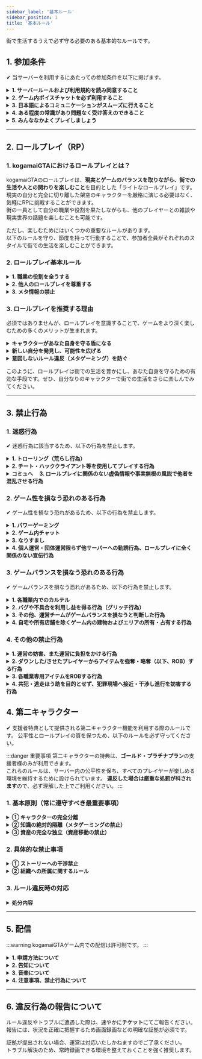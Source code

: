 ```yaml
---
sidebar_label: '基本ルール'
sidebar_position: 1
title: '基本ルール'
---
```


街で生活するうえで必ず守る必要のある基本的なルールです。

## 1. 参加条件
 ✔ 当サーバーを利用するにあたっての参加条件を以下に掲げます。

<details>
<summary><strong>1. サーバールールおよび利用規約を読み同意すること</strong></summary>
<div>
サーバールールおよび利用規約は、プレイヤー同士でマナーを共通認識していただくための最低限のガイドラインです。<br/>これらを読んで理解し、同意することが必須条件です。なお、全てのルールやマナーが事細かく記載されているわけではありません。<br/>足りない部分は、それぞれのマナーやモラルで補ってください。
</div>
</details>

<details>
<summary><strong>2. ゲーム内ボイスチャットを必ず利用すること</strong></summary>
<div>
テキストチャットやゲーム外通話は禁止です。<br/>ゲーム内ボイスチャットを使用して他のプレイヤーとコミュニケーションを取れることが必須条件です。
</div>
</details>

<details>
<summary><strong>3. 日本語によるコミュニケーションがスムーズに行えること</strong></summary>
<div>
サーバーの主要なコミュニケーションは日本語で行われます。そのため、日本語でのコミュニケーションがスムーズに行えることが必須条件です。
</div>
</details>

<details>
<summary><strong>4. ある程度の常識があり問題なく受け答えのできること</strong></summary>
<div>
「常識がない」や「受け答えができない」といったロールプレイは認められません。
</div>
</details>

<details>
<summary><strong>5. みんななかよくプレイしましょう</strong></summary>
<div>
kogamaiGTAは、運営とプレイヤー一人ひとりが協力して創り上げるコミュニティです。<br/>すべての参加者が安心して楽しめる場所にするため、お互いを尊重し、思いやりを持った行動を心がけてください。
</div>
</details>

---

## 2. ロールプレイ（RP）
### 1. kogamaiGTAにおけるロールプレイとは？

kogamaiGTAのロールプレイは、**現実とゲームのバランスを取りながら、街での生活や人との関わりを楽しむこと**を目的とした「ライトなロールプレイ」です。<br/>
現実の自分と完全に切り離した架空のキャラクターを厳格に演じる必要はなく、気軽にRPに挑戦することができます。<br/>
街の一員として自分の職業や役割を果たしながらも、他のプレイヤーとの雑談や現実世界の話題を楽しむことも可能です。<br/>

ただし、楽しむためにはいくつかの重要なルールがあります。<br/>
以下のルールを守り、節度を持って行動することで、参加者全員がそれぞれのスタイルで街での生活を楽しむことができます。

### 2. ロールプレイ基本ルール
<details>
<summary><strong>1. 職業の役割を全うする</strong></summary>
<div>
警察官や救急隊員などの職業に就いている場合、その役割を放棄するような言動は認められません。
</div>
</details>

<details>
<summary><strong>2. 他人のロールプレイを尊重する</strong></summary>
<div>
自分が理想とするロールプレイを他人に強要してはいけません。
</div>
</details>

<details>
<summary><strong>3. メタ情報の禁止</strong></summary>
<div>
ゲーム外（配信など）で得た他人の情報をゲーム内の行動に反映させ、自分を有利にすることは禁止されています。
</div>
</details>

### 3. ロールプレイを推奨する理由
必須ではありませんが、ロールプレイを意識することで、ゲームをより深く楽しむための多くのメリットが生まれます。
<details>
<summary><strong>キャラクターがあなた自身を守る盾になる</strong></summary>
<div>
ゲーム内で予期せぬトラブルや気まずい状況に陥った際、「これはあくまでキャラクターとしての行動だ」と一線を引くことができます。これにより、プレイヤー自身の精神的な負担を軽減し、より安心して街での生活に没頭できるようになります。
</div>
</details>

<details>
<summary><strong>新しい自分を発見し、可能性を広げる</strong></summary>
<div>
キャラクターになりきることで、普段の自分では言えないようなセリフを言ってみたり、できないような大胆な行動に挑戦したりできます。今まで知らなかった自分の新たな一面を発見し、コミュニケーションの幅を広げるきっかけにもなります。
</div>
</details>

<details>
<summary><strong>意図しないルール違反（メタゲーミング）を防ぐ</strong></summary>
<div>
キャラクターとして一貫した思考や行動を心がけることは、ゲーム外で得た情報を無意識に使ってしまう「メタゲーミング」を防ぐことにも繋がります。これは、あなた自身を守るだけでなく、サーバー全体の健全なプレイ環境を維持するためにも非常に重要です。
</div>
</details>

このように、ロールプレイは街での生活を豊かにし、あなた自身を守るための有効な手段です。ぜひ、自分なりのキャラクターで街での生活をさらに楽しんでみてください。

---

## 3. 禁止行為

### 1. 迷惑行為
 ✔ 迷惑行為に該当するため、以下の行為を禁止します。

<details>
<summary><strong>1. トローリング（荒らし行為）</strong></summary>
<div>
他のプレイヤーの快適なプレイを妨げたり、不快にさせる行為は禁止です。<br/>無意味な殺害や車両の破壊、オブジェクトの乱雑な設置なども含まれます。
</div>
</details>

<details>
<summary><strong>2. チート・ハッククライアント等を使用してプレイする行為</strong></summary>
<div>
戦闘などロールプレイを明らかに有利にする、<br/>または他のプレイヤーやサーバーに不利益や迷惑をかけるようなMOD（スクリプト）や外部ツールの使用、ゲームファイルの変更は禁止です。<br/>違反が確認された場合、最初の違反であっても永久的なアカウント停止処分を受ける可能性があります。また、チート使用者としてプレイヤー情報を第三者に収集および公表される場合があります。
</div>
</details>

<details>
<summary><strong>コミュへ　 3. ロールプレイに関係のない虚偽情報や事実無根の風説で他者を混乱させる行為</strong></summary>
<div>
ゲーム内外を問わず、他者や運営・組織に対する虚偽の情報拡散、デマ、風説の流布などにより、プレイヤーやコミュニティを混乱させる行為は禁止です。SNSや配信等の場も含みます。
</div>
</details>

### 2. ゲーム性を損なう恐れのある行為
 ✔ ゲーム性を損なう恐れがあるため、以下の行為を禁止します。

<details>
<summary><strong>1. パワーゲーミング</strong></summary>
<div>
パワーゲーミング（Powergaming）とは、ゲームの仕組みや知識を自分にだけ有利なように使い、一方的に物語を進めてしまう行為です。多くの禁止行為はこれに含まれます。

kogamaiGTAは、街での生活や人との関わりを楽しむ「ライトなロールプレイ」が目的です。誰か一人がゲームに「勝つ」のではなく、参加者全員がそれぞれの物語を楽しめるようにするため、ご協力をお願いします。

#### 具体的な行為について

##### 1. 非現実的なキャラクター設定
街の住人として自然なロールプレイを楽しむため、物語のバランスを著しく崩すような非現実的な設定はご遠慮ください。

- この街の世界観に合わない、神や不死身といった設定
- 超能力や超人的な力を持つなど、他のプレイヤーを圧倒するような設定
- 命の危険がある状況で、恐怖や痛みなどを全く感じない不自然なロールプレイ
- 「自分は全てを知っている」など、一方的に優位に立つための過剰なキャラクター設定

##### 2. メタゲーミング（Metagaming）
基本ルールにもある通り、キャラクターとして知り得ない情報をゲーム内で利用することは、相手のロールプレイを阻害するため禁止です。

- 配信やSNSなどで知った他人の位置情報や状況を、自分の行動に利用する
- 別のキャラクターで得た情報を、今のキャラクターで利用する
- サーバーのルール知識を悪用して、相手の行動を制限したり、ロールプレイを有利に進めたりする

##### 3. 強制的なロールプレイ（Forced RP）
ロールプレイは相手とのコミュニケーションです。相手の気持ちを無視して、以下のように一方的な展開を強制することは禁止します。

- 相手の同意なく、ストーリー（誘拐、恋愛、敵対関係など）を一方的に決定し、従わせようとする行為
- 相手が明確に拒否しているにも関わらず、特定のロールプレイを強要する行為

##### 4. 不利なロールプレイを回避するためのシステム利用
戦闘や警察の対応など、自分にとって不利な状況から逃れるために、ゲームのシステムを意図的に利用することは禁止します。

- 強制ログアウト（ロールプレイ中に意図的にログアウトして不利を回避する行為）
  - 例外: 万が一クラッシュ等で切断された場合は、証拠（クラッシュログ等）を確保し、直ちに再ログインしてください。意図しない切断でも違反と判断される場合があります。
- 意図的リスポーン（不利な状況をリセット目的でのリスポーン／自殺）
  - 誤操作等でリスポーンしてしまった場合は、病院前で待機し、合流後にロールプレイを再開してください。

##### 5. その他のゲームメカニクスの悪用
上記以外にも、ゲームの仕様やバグを悪用し、現実では不可能な行動で有利を得ることは、街の没入感を損なうため禁止します。

- 三人称視点を不自然に利用して、壁の向こう側や死角の情報を得る
- アニメーションをキャンセルしたり、エモートを悪用したりして壁をすり抜ける

---
【基本原則】判断に迷った際は、「この行動は相手を不快にさせないか？」「みんながこの状況を楽しめるか？」という視点で考えてください。
</div>
</details>

<details>
<summary><strong>2. ゲーム内チャット</strong></summary>
<div>
運営チームに緊急の対応を求める場合および運営チームが認めた場合を除き、ゲーム内チャットの使用を禁止します。
</div>
</details>

<details>
<summary><strong>3. なりすまし</strong></summary>
<div>
以下のなりすまし行為を禁止します。

- 実在の人物、団体、企業などになりすます行為
- ゲーム内の団体や組織になりすます行為
- 他のプレイヤーになりすます行為（他人を害さず本人の許可があれば可）
</div>
</details>

<details>
<summary><strong>4. 個人運営・団体運営限らず他サーバーへの勧誘行為、ロールプレイに全く関係のない宣伝行為</strong></summary>
<div>
ゲーム内外を問わず、当サーバーと無関係なサーバー・コミュニティ等への勧誘、ならびにロールプレイに関係しない宣伝行為を禁止します。運営が明示的に許可した場合のみ例外となります。
</div>
</details>

### 3. ゲームバランスを損なう恐れのある行為
 ✔ ゲームバランスを損なう恐れがあるため、以下の行為を禁止します。

<details>
<summary><strong>1. 各職業内でのカルテル</strong></summary>
<div>
カルテル行為とは、本来それぞれが自主的に決めるべき商品の価格や販売数量などを、<br/>同じ職の人同士が相互に連絡を取り合い共同で取り決め、他のプレイヤーに対して不当な価格で商品を販売する行為を指します。
</div>
</details>

<details>
<summary><strong>2. バグや不具合を利用し益を得る行為（グリッチ行為）</strong></summary>
<div>
バグや不具合を発見した場合は、直ちに運営チームに報告してください。以下の行為はグリッチに該当します。

- 包帯を巻きながら攻撃する行為
- 護送を自ら抜け出す行為
- ダウン後の護送中、意図せず護送が外れた際に逃走する行為（やむを得ずリスポーンした場合は護送者へ連絡し、病院からシーン再開してください）
- 銀行強盗を同時に発生させ報酬を獲得する行為
</div>
</details>

<details>
<summary><strong>3. その他、運営チームがゲームバランスを損なうと判断した行為</strong></summary>
<div>
判断に迷うものやご不明な点等ございましたら、運営チームまでお問い合わせください。
</div>
</details>

<details>
<summary><strong>4. 自宅や所有店舗を除くゲーム内の建物およびエリアの所有・占有する行為</strong></summary>
<div>
自宅とは、ハウジングシステムで購入した家を指します。
</div>
</details>

### 4. その他の禁止行為

<details>
<summary><strong>1. 運営の妨害、また運営に負担をかける行為</strong></summary>
<div>
運営チームに過度な要望やお客様的な要求を強要する行為を禁止します。<br/>運営チームもサーバーの中でプレイヤーとして活動しています。運営役職名が付いていないキャラクターに対する要望や質問等は極力お控えください。
</div>
</details>

<details>
<summary><strong>2. ダウンした/させたプレイヤーからアイテムを強奪・略奪（以下、ROB）する行為</strong></summary>
<div>
警察官が行う身体検査は例外です。<br/>なお、警察官および救急隊からROBする行為は、生存・ダウンに関わらず一切禁止です。<br/>ギャング間のROB行為はギャングルールに準じます。
</div>
</details>

<details>
<summary><strong>3. 各職業専用アイテムをROBする行為</strong></summary>
<div>
各職業専用車両・航空機などを許可なく運転する、移動させる行為も含みます。<br/>また、警察/救急専用アイテムは<strong>政府支給品</strong>であり、それを所持強奪する行為は禁止です。

:::danger 政府支給品について
警察/救急を退職・解雇後に返却していない場合も同様に違反となります。
:::
</div>
</details>

<details>
<summary><strong>4. 共犯・逃走ほう助を目的とせず、犯罪現場へ接近・干渉し進行を妨害する行為</strong></summary>
<div>
犯罪現場にて犯人とは別の人物が現場に近づいた場合、警察官はその人物に対し警告を行います。警告を受けてもなおその場から離れない場合、警察官は実銃等で制圧する場合があります。<br/>状況に応じて罰金等が発生する可能性があります。
</div>
</details>

## 4. 第二キャラクター
 ✔ 支援者特典として提供される第二キャラクター機能を利用する際のルールです。
公平性とロールプレイの質を保つため、以下のルールを必ず守ってください。

:::danger 重要事項
第二キャラクターの特典は、**ゴールド・プラチナプラン**の支援者様のみが利用できます。<br/>
これらのルールは、サーバー内の公平性を保ち、すべてのプレイヤーが楽しめる環境を維持するために設けられています。
**違反した場合は厳重な処罰が科されます**ので、必ず理解した上でご利用ください。
:::

### 1. 基本原則（常に遵守すべき最重要事項）

<details>
<summary><strong>① キャラクターの完全分離</strong></summary>
<div>
各キャラクターは、名前、外見、性格、経歴、人間関係など、**全てにおいて完全に独立した別人格**として扱ってください。

- 双子や親戚といった設定は可能ですが、それによって知識や資産が共有されることはありません
- キャラクター同士の関連性を設定した場合でも、ゲーム内での行動は完全に独立している必要があります
</div>
</details>

<details>
<summary><strong>② 知識の絶対的隔離（メタゲーミングの禁止）</strong></summary>
<div>
**キャラクターAが得た情報を、キャラクターBが利用することは固く禁じます。**

【具体例】キャラA（警察）がギャングの拠点情報を掴んでも、キャラB（別キャラ）がその情報を利用して襲撃したり、仲間に警告したりしてはいけません。

- OOC（Out of Character）情報（配信、Discord等）をIC（In Character）の行動判断に利用することは禁止
- 他プレイヤーの配信を見て得た情報を自分のキャラクターが知らない情報として使用することも禁止
</div>
</details>

<details>
<summary><strong>③ 資産の完全な独立（資産移動の禁止）</strong></summary>
<div>
**金銭、車両、不動産、アイテムなど、いかなる種類の資産もキャラクター間で移動させることは絶対に禁止**です。

禁止される行為：
- 直接の手渡し
- 第三者を介した移動
- デッドドロップ（隠し場所に置いて別キャラで回収）
- その他あらゆる形態の資産移動
</div>
</details>

### 2. 具体的な禁止事項

<details>
<summary><strong>① ストーリーへの干渉禁止</strong></summary>
<div>
**育成・ブースティングの禁止**

一方のキャラクターがもう一方のキャラクターに不当な利益供与を行うことはできません。

**代理復讐・問題解決の禁止**

キャラAが受けた不利益をキャラBが解決する行為は禁止です。

**自己キャラクター同士の意図的な協力・敵対の禁止**

自分のキャラクター同士で意図的にチームを組んだり、共謀したりすることはできません。
</div>
</details>

<details>
<summary><strong>② 組織への所属に関するルール</strong></summary>
<div>
- 深刻な利益相反を生む可能性のある役割に同時に就くことは、運営の判断により制限または禁止される場合があります
- 派閥の機密情報を他のキャラクターに漏洩することは厳禁です
- 敵対する組織に同時に所属することは原則として禁止されています
</div>
</details>

### 3. ルール違反時の対応

<details>
<summary><strong>処分内容</strong></summary>
<div>
上記のルールに違反した場合、以下のような処分が科されます：

- **警告** — 軽微な違反の場合
- **キャラクターの一時的利用停止** — 中程度の違反の場合
- **キャラクターの永久利用停止** — 重大な違反の場合
- **アカウント全体のサーバー利用禁止** — 悪質・反復的な違反の場合

:::warning 注意
違反行為は運営チームによって常時監視されており、発見次第厳正に対処されます。
:::
</div>
</details>

---

## 5. 配信
:::warning
kogamaiGTAゲーム内での配信は許可制です。
:::

<details>
<summary><strong>1. 申請方法について</strong></summary>
<div>
ゲーム内で配信を希望する方は、kogamaiGTAサポートで「その他の内容に関するお問い合わせ」を選択し、<br/>お問い合わせ内容にチャンネルアドレス（URL）など配信先が分かる情報を記載のうえ申請してください。<br/>内容を確認し、配信者ロールを付与します。
</div>
</details>

<details>
<summary><strong>2. 告知について</strong></summary>
<div>
配信時には配信告知チャンネル（🔔｜配信告知）で、キャラクター名とともに配信する旨を告知してください。
</div>
</details>

<details>
<summary><strong>3. 音楽について</strong></summary>
<div>
ゲーム内のスマートフォン等でYouTubeから音楽を流すことができます。<br/>この音楽が配信に流れてしまうと著作権を侵害する恐れがあるため、音楽が聞こえないように設定することをおすすめします。<br/>チャットで /streamermode と入力すると<br/>スマホからの音楽をミュートできます。再度同じコマンドで元に戻せます。
</div>
</details>

<details>
<summary><strong>4. 注意事項、禁止行為について</strong></summary>
<div>
ゴースティングには十分注意し、発見した際には運営に報告してください。<br/>コメント欄やチャット等での会話は、メタゲーミングにならないよう配信者の責任で管理してください。<br/>ゲーム内で得られない情報を配信に載せることは禁止です。
</div>
</details>

---

## 6. 違反行為の報告について
ルール違反やトラブルに遭遇した際は、速やかに<strong>チケット</strong>にてご報告ください。報告には、状況を正確に把握するため画面録画などの明確な証拠が必須です。

証拠が提出されない場合、運営は対応いたしかねますのでご了承ください。<br/>トラブル解決のため、常時録画できる環境を整えておくことを強く推奨します。


